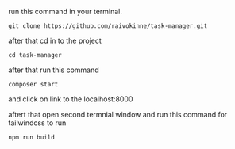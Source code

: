 run this command in your terminal.

```
git clone https://github.com/raivokinne/task-manager.git
```

after that cd in to the project

```
cd task-manager
```

after that run this command

```
composer start
```

and click on link to the localhost:8000

aftert that open second termnial window and run this command for tailwindcss to run

```
npm run build
```
